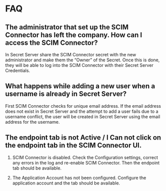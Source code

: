 [title]: # (FAQ)
[tags]: # (faq)
[priority]: # (206)
# FAQ

## The administrator that set up the SCIM Connector has left the company. How can I access the SCIM Connector?

In Secret Server share the SCIM Connector secret with the new administrator and make them the “Owner” of the Secret. Once this is done, they will be able to log into the SCIM Connector with their Secret Server Credentials.

## What happens while adding a new user when a username is already in Secret Server?

First SCIM Connector checks for unique email address. If the email address does not exist in Secret Server and the attempt to add a user fails due to a username conflict, the user will be created in Secret Server using the email address for the username.

## The endpoint tab is not Active / I Can not click on the endpoint tab in the SCIM Connector UI.

1. SCIM Connector is disabled. Check the Configuration settings, correct any errors in the log and re-enable SCIM Connector. Then the endpoint tab should be available.

1. The Application Account has not been configured. Configure the application account and the tab should be available.
